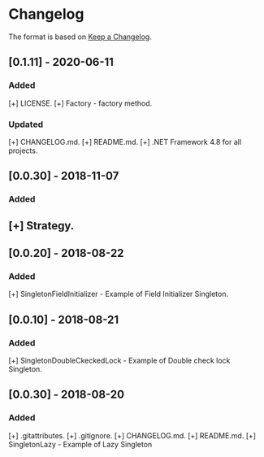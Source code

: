 # Changelog

The format is based on [Keep a Changelog](https://keepachangelog.com/en/1.0.0/).

## [0.1.11] - 2020-06-11
### Added
  [+] LICENSE.
  [+] Factory - factory method.
### Updated
  [+] CHANGELOG.md.
  [+] README.md.
  [+] .NET Framework 4.8 for all projects.

## [0.0.30] - 2018-11-07
### Added
  [+] Strategy.
----------------------------------------------------------------------------------------------------

## [0.0.20] - 2018-08-22
### Added
  [+] SingletonFieldInitializer - Example of Field Initializer Singleton.

## [0.0.10] - 2018-08-21
### Added
  [+] SingletonDoubleCkeckedLock - Example of Double check lock Singleton.

## [0.0.30] - 2018-08-20
### Added
  [+] .gitattributes.
  [+] .gitignore.
  [+] CHANGELOG.md.
  [+] README.md.
  [+] SingletonLazy - Example of Lazy Singleton

